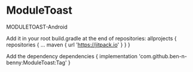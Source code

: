 # ModuleToast

MODULETOAST-Android


Add it in your root build.gradle at the end of repositories:
allprojects {
repositories {
...
maven { url 'https://jitpack.io' }
}
}

Add the dependency
dependencies {
implementation 'com.github.ben-n-benny:ModuleToast:Tag'
}